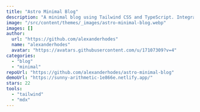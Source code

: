 ```yaml
---
title: "Astro Minimal Blog"
description: "A minimal blog using Tailwind CSS and TypeScript. Integrated tags with filtering for posts by tags, RSS support, auto-generated web manifest and SEO readiness."
image: "/src/content/themes/_images/astro-minimal-blog.webp"
images: []
author:
  url: "https://github.com/alexanderhodes"
  name: "alexanderhodes"
  avatar: "https://avatars.githubusercontent.com/u/17107309?v=4"
categories:
  - "blog"
  - "minimal"
repoUrl: "https://github.com/alexanderhodes/astro-minimal-blog"
demoUrl: "https://sunny-arithmetic-1e866e.netlify.app/"
stars: 22
tools:
  - "tailwind"
  - "mdx"
---
```

